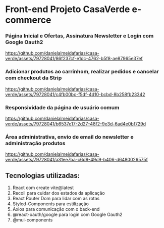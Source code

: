 # Front-end Projeto CasaVerde e-commerce

### Página Inicial e Ofertas, Assinatura Newsletter e Login com Google Oauth2
https://github.com/danielalmeidafarias/casa-verde/assets/79728041/86f237cf-e1dc-4762-b5f8-ae87965e37ef

### Adicionar produtos ao carrinhom, realizar pedidos e cancelar com checkout da Strip
https://github.com/danielalmeidafarias/casa-verde/assets/79728041/c4fb00bc-f5df-4d10-bcbd-8b258fb23342

### Responsividade da página de usuário comum
https://github.com/danielalmeidafarias/casa-verde/assets/79728041/b6537e17-2d27-48f2-9e3d-6ad4e0bf729d

### Área administrativa, envio de email do newsletter e administração produtos
https://github.com/danielalmeidafarias/casa-verde/assets/79728041/a31ee7ba-c6d9-49c9-b406-d6480026575f

## Tecnologias utilizadas:
1. React com create vite@latest
2. Recoil para cuidar dos estados da aplicação
3. React Router Dom para lidar com as rotas
4. Styled-Components para estilização
5. Axios para comunicação com o back-end
6. @react-oauth/google para login com Google Oauth2
7. @mui-components
